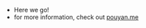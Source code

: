 - Here we go!
- for more information, check out [pouyan.me](https://pouyan.me)

<!---
po0uyan/po0uyan is a ✨ special ✨ repository because its `README.md` (this file) appears on your GitHub profile.
You can click the Preview link to take a look at your changes.
--->
